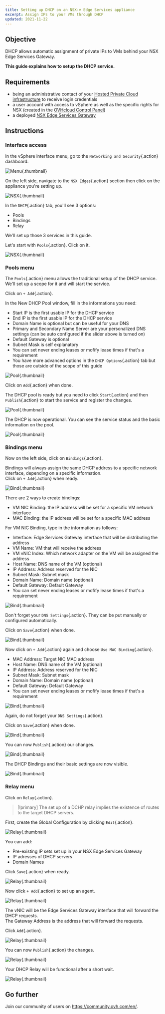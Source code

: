 ```yaml
---
title: Setting up DHCP on an NSX-v Edge Services appliance
excerpt: Assign IPs to your VMs through DHCP
updated: 2021-11-22
---
```



## Objective

DHCP allows automatic assignment of private IPs to VMs behind your NSX Edge Services Gateway.

**This guide explains how to setup the DHCP service.**

## Requirements

- being an administrative contact of your [Hosted Private Cloud infrastructure](https://www.ovhcloud.com/en/enterprise/products/hosted-private-cloud/) to receive login credentials
- a user account with access to vSphere as well as the specific rights for NSX (created in the [OVHcloud Control Panel](https://ca.ovh.com/auth/?action=gotomanager&from=https://www.ovh.com/world/&ovhSubsidiary=we))
- a deployed [NSX Edge Services Gateway](/pages/hosted_private_cloud/hosted_private_cloud_powered_by_vmware/nsx_deploying_edge_gateway)

## Instructions

### Interface access

In the vSphere interface menu, go to the `Networking and Security`{.action} dashboard.

![Menu](images/en01dash.png){.thumbnail}

On the left side, navigate to the `NSX Edges`{.action} section then click on the appliance you're setting up.

![NSX](images/en02nsx.png){.thumbnail}

In the `DHCP`{.action} tab, you'll see 3 options:

- Pools
- Bindings
- Relay

We'll set up those 3 services in this guide.    

Let's start with `Pools`{.action}. Click on it.

![NSX](images/en03dhcpadd.png){.thumbnail}

### Pools menu

The `Pools`{.action} menu allows the traditional setup of the DHCP service.    
We'll set up a scope for it and will start the service.

Click on `+ Add`{.action}.

In the New DHCP Pool window, fill in the informations you need:

- Start IP is the first usable IP for the DHCP service
- End IP is the first usable IP for the DHCP service
- Domain Name is optional but can be useful for your DNS
- Primary and Secondary Name Server are your personalized DNS settings (can be auto configured if the slider above is turned on)
- Default Gateway is optional
- Subnet Mask is self explanatory
- You can set never ending leases or mofify lease times if that's a requirement
- You have more advanced options in the `DHCP Options`{.action} tab but those are outside of the scope of this guide

![Pool](images/en04pool.png){.thumbnail}

Click on `Add`{.action} when done.

The DHCP pool is ready but you need to click `Start`{.action} and then `Publish`{.action} to start the service and register the changes.

![Pool](images/en05publish.png){.thumbnail}

The DHCP is now operational.
You can see the service status and the basic information on the pool.

![Pool](images/en05started.png){.thumbnail}

### Bindings menu

Now on the left side, click on `Bindings`{.action}.

Bindings will always assign the same DHCP address to a specific network interface, depending on a specific information.    
Click on `+ Add`{.action} when ready.

![Bind](images/en06bind.png){.thumbnail}

There are 2 ways to create bindings:

- VM NIC Binding: the IP address will be set for a specific VM network interface
- MAC Binding: the IP address will be set for a specific MAC address

For VM NIC Binding, type in the information as follows:

- Interface: Edge Services Gateway interface that will be distributing the address
- VM Name: VM that will receive the address
- VM vNIC Index: Which network adapter on the VM will be assigned the address
- Host Name: DNS name of the VM (optional)
- IP Address: Address reserved for the NIC
- Subnet Mask: Subnet mask
- Domain Name: Domain name (optional)
- Default Gateway: Default Gateway
- You can set never ending leases or mofify lease times if that's a requirement

![Bind](images/en07vnicbind.png){.thumbnail}

Don't forget your `DNS Settings`{.action}.
They can be put manually or configured automatically.

Click on `Save`{.action} when done.

![Bind](images/en08binddns.png){.thumbnail}

Now click on `+ Add`{.action} again and choose `Use MAC Binding`{.action}.

- MAC Address: Target NIC MAC address 
- Host Name: DNS name of the VM (optional)
- IP Address: Address reserved for the NIC
- Subnet Mask: Subnet mask
- Domain Name: Domain name (optional)
- Default Gateway: Default Gateway
- You can set never ending leases or mofify lease times if that's a requirement

![Bind](images/en09macbind.png){.thumbnail}

Again, do not forget your `DNS Settings`{.action}.

Click on `Save`{.action} when done.

![Bind](images/en10autodns.png){.thumbnail}

You can now `Publish`{.action} our changes.

![Bind](images/en11publish.png){.thumbnail}

The DHCP Bindings and their basic settings are now visible.

![Bind](images/en12done.png){.thumbnail}


### Relay menu

Click on `Relay`{.action}.

> [!primary]
> The set up of a DCHP relay implies the existence of routes to the target DHCP servers.

First, create the Global Configuration by clicking `Edit`{.action}.    

![Relay](images/en13relay.png){.thumbnail}

You can add:

- Pre-existing IP sets set up in your NSX Edge Services Gateway
- IP adresses of DHCP servers
- Domain Names

Click `Save`{.action} when ready.

![Relay](images/en14relayset.png){.thumbnail}

Now click `+ Add`{.action} to set up an agent.     

![Relay](images/en15agentadd.png){.thumbnail}

The vNIC will be the Edge Services Gateway interface that will forward the DHCP requests.    
The Gateway Address is the address that will forward the requests. 

Click `Add`{.action}.

![Relay](images/en16agent.png){.thumbnail}

You can now `Publish`{.action} the changes.

![Relay](images/en17publish.png){.thumbnail}

Your DHCP Relay will be functional after a short wait.

![Relay](images/en18done.png){.thumbnail}

## Go further

Join our community of users on <https://community.ovh.com/en/>.
